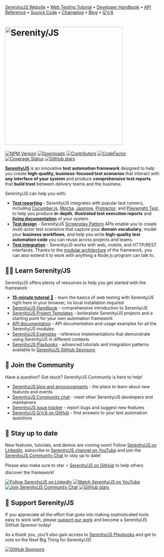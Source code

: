 [Serenity/JS Website](https://serenity-js.org/?pk_campaign=readme&pk_source=github)
• [Web Testing Tutorial](https://serenity-js.org/handbook/web-testing/your-first-web-scenario/)
• [Developer Handbook](https://serenity-js.org/handbook/?pk_campaign=readme&pk_source=github)
• [API Reference](https://serenity-js.org/api/core/?pk_campaign=readme&pk_source=github)
• [Source Code](https://github.com/serenity-js/serenity-js/)
• [Changelog](https://serenity-js.org/changelog/?pk_campaign=readme&pk_source=github)
• [Blog](https://serenity-js.org/blog/?pk_campaign=readme&pk_source=github)
• [Q'n'A](https://github.com/orgs/serenity-js/discussions/categories/how-do-i)

<h1>
  <picture>
    <source srcset="https://serenity-js.org/images/serenity-js-logo-for-dark-backgrounds.svg" media="(prefers-color-scheme: dark)">
    <img src="https://serenity-js.org/images/serenity-js-logo-for-light-backgrounds.svg" alt="Serenity/JS" width="384" />
  </picture>
</h1>

[![NPM Version](https://badge.fury.io/js/%40serenity-js%2Fcore.svg)](https://badge.fury.io/js/%40serenity-js%2Fcore)
[![Downloads](https://img.shields.io/npm/dm/@serenity-js/core.svg)](https://npm-stat.com/charts.html?package=@serenity-js/core)
[![Contributors](https://img.shields.io/github/contributors/serenity-js/serenity-js.svg)](https://github.com/serenity-js/serenity-js/graphs/contributors)
[![CodeFactor](https://www.codefactor.io/repository/github/serenity-js/serenity-js/badge)](https://www.codefactor.io/repository/github/serenity-js/serenity-js)
[![Coverage Status](https://coveralls.io/repos/github/serenity-js/serenity-js/badge.svg?branch=main)](https://coveralls.io/github/serenity-js/serenity-js?branch=main)
[![GitHub stars](https://img.shields.io/github/stars/serenity-js/serenity-js)](https://github.com/serenity-js/serenity-js)

[**Serenity/JS**](https://serenity-js.org/?pk_campaign=readme&pk_source=github) is an innovative **test automation framework** designed to help you create
**high-quality, business-focused test scenarios** that interact with **any interface of your system**
and produce **comprehensive test reports** that **build trust** between delivery teams and the business.

Serenity/JS can help you with:
- [**Test reporting**](https://serenity-js.org/handbook/reporting?pk_campaign=readme&pk_source=github) - Serenity/JS
  integrates with popular test runners, including [Cucumber.js](https://serenity-js.org/handbook/test-runners/cucumber/?pk_campaign=readme&pk_source=github),
  [Mocha](https://serenity-js.org/handbook/test-runners/mocha/?pk_campaign=readme&pk_source=github),
  [Jasmine](https://serenity-js.org/handbook/test-runners/jasmine/?pk_campaign=readme&pk_source=github),
  [Protractor](https://serenity-js.org/handbook/test-runners/protractor/?pk_campaign=readme&pk_source=github),
  and [Playwright Test](https://serenity-js.org/handbook/test-runners/playwright-test/`?pk_campaign=readme&pk_source=github`),
  to help you produce **in-depth**, **illustrated test execution reports** and [**living documentation**](https://serenity-bdd.github.io/docs/reporting/living_documentation) of your system.
- [**Test design**](https://serenity-js.org/handbook/design/) - Serenity/JS [Screenplay Pattern](https://serenity-js.org/handbook/design/screenplay-pattern/?pk_campaign=readme&pk_source=github) APIs enable you
  to create multi-actor test scenarios that capture your **domain vocabulary**, model your **business workflows**, and help you write **high-quality test automation code** you can reuse across projects and teams.
- [**Test integration**](https://serenity-js.org/handbook/integration/?pk_campaign=readme&pk_source=github) - Serenity/JS
  works with web, mobile, and HTTP/REST interfaces. Thanks to the [modular architecture](https://serenity-js.org/handbook/about/architecture/?pk_campaign=readme&pk_source=github) of the framework, you can also extend it to work with anything a Node.js program can talk to.

## 👨‍🏫 Learn Serenity/JS

Serenity/JS offers plenty of resources to help you get started with the framework:

- [**15-minute tutorial**  🚀️](https://serenity-js.org/handbook/web-testing/your-first-web-scenario/?pk_campaign=readme&pk_source=github) - learn the basics of web testing with Serenity/JS right here in your browser, no local installation required
- [Serenity/JS Handbook](https://serenity-js.org/handbook/?pk_campaign=readme&pk_source=github) - comprehensive introduction to Serenity/JS
- [Serenity/JS Project Templates](https://github.com/serenity-js?q=template&type=all&language=&sort=) - boilerplate Serenity/JS projects and a starting point for your own automation framework
- [API documentation](https://serenity-js.org/api/core/?pk_campaign=readme&pk_source=github) - API documentation and usage examples for all the Serenity/JS modules
- [Serenity/JS Examples](https://github.com/serenity-js/serenity-js/tree/main/examples) - reference implementations that demonstrate using Serenity/JS in different contexts
- [Serenity/JS Playbooks](https://github.com/serenity-js/playbooks) - advanced tutorials and integration patterns available to [Serenity/JS GitHub Sponsors](https://github.com/sponsors/serenity-js)

## 🤝 Join the Community

Have a question? Got stuck? Serenity/JS Community is here to help!

- [Serenity/JS blog and announcements](https://serenity-js.org/blog/?pk_campaign=readme&pk_source=github) - the place to learn about new features and events
- [Serenity/JS Community chat](https://matrix.to/#/#serenity-js:gitter.im) - meet other Serenity/JS developers and maintainers
- [Serenity/JS issue tracker](https://github.com/serenity-js/serenity-js/issues) - report bugs and suggest new features
- [Serenity/JS Q'n'A on GitHub](https://github.com/orgs/serenity-js/discussions/categories/how-do-i) - find answers to your test automation questions

## 📣 Stay up to date

New features, tutorials, and demos are coming soon!
Follow [Serenity/JS on LinkedIn](https://www.linkedin.com/company/serenity-js),
subscribe to [Serenity/JS channel on YouTube](https://www.youtube.com/@serenity-js) and join the [Serenity/JS Community Chat](https://matrix.to/#/#serenity-js:gitter.im) to stay up to date!

Please also make sure to star ⭐️ [Serenity/JS on GitHub](https://github.com/serenity-js/serenity-js) to help others discover the framework!

[![Follow Serenity/JS on LinkedIn](https://img.shields.io/badge/Follow-Serenity%2FJS%20-0077B5?logo=linkedin)](https://www.linkedin.com/company/serenity-js)
[![Watch Serenity/JS on YouTube](https://img.shields.io/badge/Watch-@serenity--js-E62117?logo=youtube)](https://www.youtube.com/@serenity-js)
[![Join Serenity/JS Community Chat](https://img.shields.io/badge/Chat-Serenity%2FJS%20Community-FBD30B?logo=matrix)](https://matrix.to/#/#serenity-js:gitter.im)
[![GitHub stars](https://img.shields.io/github/stars/serenity-js/serenity-js?label=Serenity%2FJS&logo=github&style=badge)](https://github.com/serenity-js/serenity-js)

## 💛 Support Serenity/JS

If you appreciate all the effort that goes into making sophisticated tools easy to work with, please [support our work](https://github.com/sponsors/serenity-js) and become a Serenity/JS GitHub Sponsor today!

As a thank you, you'll also gain access to [Serenity/JS Playbooks](https://github.com/serenity-js/playbooks) and get to vote on the Next Big Thing for Serenity/JS!

[![GitHub Sponsors](https://img.shields.io/badge/Support%20@serenity%2FJS-703EC8?style=for-the-badge&logo=github&logoColor=white)](https://github.com/sponsors/serenity-js)
